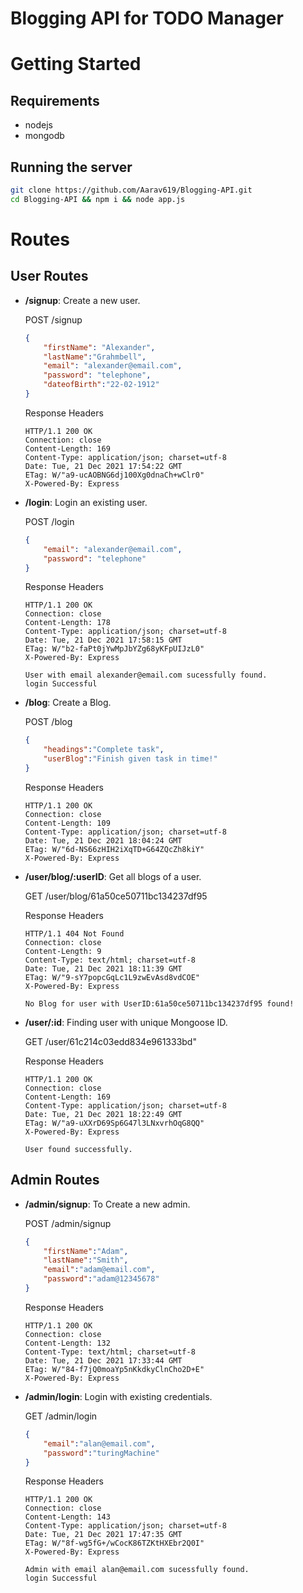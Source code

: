# Blogging API for TODO Manager

# Getting Started
## Requirements
- nodejs
- mongodb

## Running the server
```bash
git clone https://github.com/Aarav619/Blogging-API.git
cd Blogging-API && npm i && node app.js
```

# Routes
## User Routes
- **/signup**: Create a new user.

    POST /signup
    ```json
    {
        "firstName": "Alexander",
        "lastName":"Grahmbell",
        "email": "alexander@email.com",
        "password": "telephone",
        "dateofBirth":"22-02-1912"
    }
    ```
    Response Headers
    ```
    HTTP/1.1 200 OK
    Connection: close
    Content-Length: 169
    Content-Type: application/json; charset=utf-8
    Date: Tue, 21 Dec 2021 17:54:22 GMT
    ETag: W/"a9-ucAOBNG6dj100Xg0dnaCh+wClr0"
    X-Powered-By: Express

    ```
- **/login**: Login an existing user.

    POST /login
    ```json
    {
        "email": "alexander@email.com",
        "password": "telephone"
    }
    ```
    Response Headers
    ```
    HTTP/1.1 200 OK
    Connection: close
    Content-Length: 178
    Content-Type: application/json; charset=utf-8
    Date: Tue, 21 Dec 2021 17:58:15 GMT
    ETag: W/"b2-faPt0jYwMpJbYZg68yKFpUIJzL0"
    X-Powered-By: Express

    User with email alexander@email.com sucessfully found.
    login Successful
    ```
- **/blog**: Create a Blog.

    POST /blog
    ```json
    {
        "headings":"Complete task",
        "userBlog":"Finish given task in time!"
    }
    ```
    Response Headers
    ```
    HTTP/1.1 200 OK
    Connection: close
    Content-Length: 109
    Content-Type: application/json; charset=utf-8
    Date: Tue, 21 Dec 2021 18:04:24 GMT
    ETag: W/"6d-NS66zHIH2iXqTD+G64ZQcZh8kiY"
    X-Powered-By: Express

    ```
- **/user/blog/:userID**: Get all blogs of a user.

    GET /user/blog/61a50ce50711bc134237df95

    Response Headers
    ```
    HTTP/1.1 404 Not Found
    Connection: close
    Content-Length: 9
    Content-Type: text/html; charset=utf-8
    Date: Tue, 21 Dec 2021 18:11:39 GMT
    ETag: W/"9-sY7popcGqLc1L9zwEvAsd8vdCOE"
    X-Powered-By: Express

    No Blog for user with UserID:61a50ce50711bc134237df95 found!
    ```
- **/user/:id**: Finding user with unique Mongoose ID.

    GET /user/61c214c03edd834e961333bd"
   
    Response Headers
    ```
    HTTP/1.1 200 OK
    Connection: close
    Content-Length: 169
    Content-Type: application/json; charset=utf-8
    Date: Tue, 21 Dec 2021 18:22:49 GMT
    ETag: W/"a9-uXXrD69Sp6G47l3LNxvrhOqG8QQ"
    X-Powered-By: Express

    User found successfully.
    ```
## Admin Routes
- **/admin/signup**: To Create a new admin.

    POST /admin/signup
    ```json
    {
        "firstName":"Adam",
        "lastName":"Smith",
        "email":"adam@email.com",
        "password":"adam@12345678"
    }
    ```
    Response Headers
    ```
    HTTP/1.1 200 OK
    Connection: close
    Content-Length: 132
    Content-Type: text/html; charset=utf-8
    Date: Tue, 21 Dec 2021 17:33:44 GMT
    ETag: W/"84-f7jQ0moaYp5nKkdkyClnCho2D+E"
    X-Powered-By: Express

    ```
- **/admin/login**: Login with existing credentials.

    GET /admin/login
    ```json
    {
        "email":"alan@email.com",
        "password":"turingMachine"
    }
    ```
    Response Headers
    ```
    HTTP/1.1 200 OK
    Connection: close
    Content-Length: 143
    Content-Type: application/json; charset=utf-8
    Date: Tue, 21 Dec 2021 17:47:35 GMT
    ETag: W/"8f-wg5fG+/wCocK86TZKtHXEbr2Q0I"
    X-Powered-By: Express

    Admin with email alan@email.com sucessfully found.
    login Successful
    ```